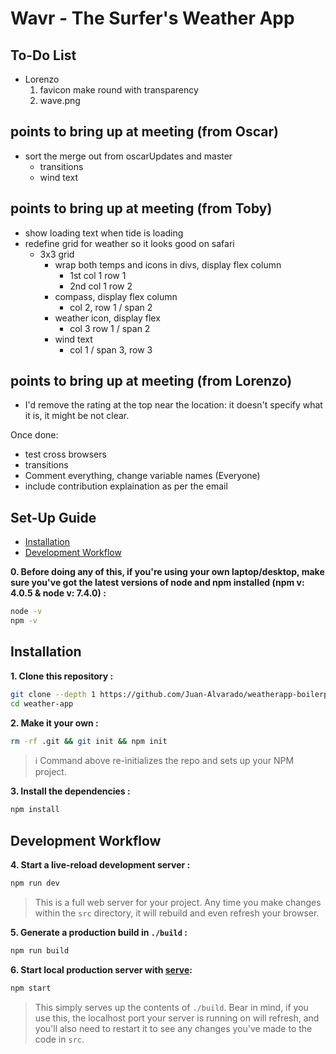 # Wavr - The Surfer's Weather App

## To-Do List
- Lorenzo
    1. favicon make round with transparency
    2. wave.png

## points to bring up at meeting (from Oscar)
- sort the merge out from oscarUpdates and master
	- transitions
	- wind text

## points to bring up at meeting (from Toby)
- show loading text when tide is loading
- redefine grid for weather so it looks good on safari
    - 3x3 grid
        - wrap both temps and icons in divs, display flex column
            - 1st col 1 row 1
            - 2nd col 1 row 2
        - compass, display flex column
            - col 2, row 1 / span 2
        - weather icon, display flex
            - col 3 row 1 / span 2
        - wind text
            - col 1 / span 3, row 3

## points to bring up at meeting (from Lorenzo)
- I'd remove the rating at the top near the location: it doesn't specify what it is, it might be not clear.

Once done:
- test cross browsers
- transitions
- Comment everything, change variable names (Everyone)
- include contribution explaination as per the email

## Set-Up Guide
- [Installation](#installation)
- [Development Workflow](#development-workflow)

**0. Before doing any of this, if you're using your own laptop/desktop, make sure you've got the latest versions of node and npm installed (npm v: 4.0.5 & node v: 7.4.0) :**

```sh
node -v
npm -v
```

## Installation

**1. Clone this repository :**

```sh
git clone --depth 1 https://github.com/Juan-Alvarado/weatherapp-boilerplate.git weather-app
cd weather-app
```

**2. Make it your own :**

```sh
rm -rf .git && git init && npm init
```

> :information_source: Command above re-initializes the repo and sets up your NPM project.


**3. Install the dependencies :**

```sh
npm install
```

## Development Workflow


**4. Start a live-reload development server :**

```sh
npm run dev
```

> This is a full web server for your project. Any time you make changes within the `src` directory, it will rebuild and even refresh your browser.


**5. Generate a production build in `./build` :**

```sh
npm run build
```

**6. Start local production server with [serve](https://github.com/zeit/serve):**

```sh
npm start
```

> This simply serves up the contents of `./build`. Bear in mind, if you use this, the localhost port your server is running on will refresh, and you'll also need to restart it to see any changes you've made to the code in `src`.
